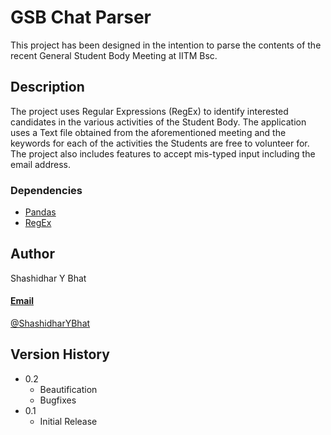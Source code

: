 # GSB Chat Parser

This project has been designed in the intention to parse the contents of the recent General Student Body Meeting at IITM Bsc.

## Description

The project uses Regular Expressions (RegEx) to identify interested candidates in the various activities of the Student Body. 
The application uses a Text file obtained from the aforementioned meeting and the keywords for each of the activities the Students are free to volunteer for.
The project also includes features to accept mis-typed input including the email address.


### Dependencies

* [Pandas](https://pandas.pydata.org/)
* [RegEx](https://docs.python.org/3/library/re.html)

## Author

Shashidhar Y Bhat

####  [Email](mailto:21f1002649@student.onlinedegree.iitm.ac.in)  

[@ShashidharYBhat](https://www.instagram.com/shashidharybhat/)

## Version History

* 0.2
    * Beautification
    * Bugfixes
* 0.1
    * Initial Release
